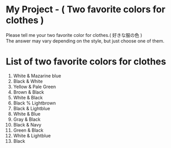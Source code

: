 # My Project - ( Two favorite colors for clothes )
Please tell me your two favorite color for clothes.( 好きな服の色 )  
The answer may vary depending on the style, but just choose one of them.

# List of two favorite colors for clothes
1. White & Mazarine blue
2. Black & White
3. Yellow & Pale Green
4. Brown & Black
5. White & Black
6. Black % Lightbrown
7. Black & Lightblue
8. White & Blue
9. Gray & Black 
10. Black & Navy
11. Green & Black
12. White & Lightblue
13. Black
